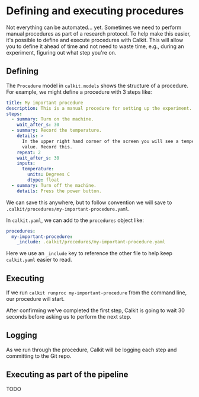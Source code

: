 # Defining and executing procedures

Not everything can be automated... yet.
Sometimes we need to perform manual procedures as part of a research
protocol.
To help make this easier,
it's possible to define and execute procedures with Calkit.
This will allow you to define it ahead of time and not need to waste
time, e.g., during an experiment, figuring out what step you're on.

## Defining

The `Procedure` model in `calkit.models` shows the structure of a procedure.
For example, we might define a procedure with 3 steps like:

```yaml
title: My important procedure
description: This is a manual procedure for setting up the experiment.
steps:
  - summary: Turn on the machine.
    wait_after_s: 30
  - summary: Record the temperature.
    details: >
      In the upper right hand corner of the screen you will see a temperature
      value. Record this.
    repeat: 2
    wait_after_s: 30
    inputs:
      temperature:
        units: Degrees C
        dtype: float
  - summary: Turn off the machine.
    details: Press the power button.
```

We can save this anywhere, but to follow convention we will save to
`.calkit/procedures/my-important-procedure.yaml`.

In `calkit.yaml`, we can add to the `procedures` object like:

```yaml
procedures:
  my-important-procedure:
    _include: .calkit/procedures/my-important-procedure.yaml
```

Here we use an `_include` key to reference the other file to help keep
`calkit.yaml` easier to read.

## Executing

If we run `calkit runproc my-important-procedure` from the command line,
our procedure will start.

After confirming we've completed the first step,
Calkit is going to wait 30 seconds before asking us to perform the next
step.

## Logging

As we run through the procedure, Calkit will be logging each step
and committing to the Git repo.

## Executing as part of the pipeline

TODO
